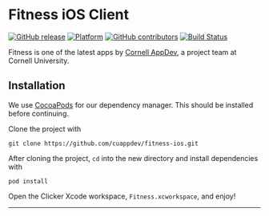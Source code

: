 # Fitness iOS Client 
[![GitHub release](https://img.shields.io/github/release/cuappdev/fitness-ios.svg)]()
[![Platform](https://img.shields.io/badge/platform-ios-lightgrey.svg)]()
[![GitHub contributors](https://img.shields.io/github/contributors/cuappdev/fitness-ios.svg)]()
[![Build Status](https://travis-ci.org/cuappdev/clicker-ios.svg?branch=master)](https://travis-ci.org/cuappdev/fitness-ios)

Fitness is one of the latest apps by [Cornell AppDev](http://cornellappdev.com), a project team at Cornell University.

## Installation
We use [CocoaPods](http://cocoapods.org) for our dependency manager. This should be installed before continuing.

Clone the project with
```
git clone https://github.com/cuappdev/fitness-ios.git
```

After cloning the project, `cd` into the new directory and install dependencies with
```
pod install
```
Open the Clicker Xcode workspace, `Fitness.xcworkspace`, and enjoy!

---
